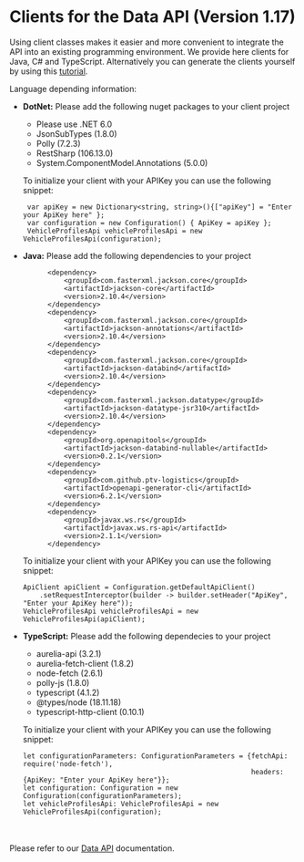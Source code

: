 # Clients for the Data API (Version 1.17)

Using client classes makes it easier and more convenient to integrate the API into an existing programming environment. We provide here clients for Java, C# and TypeScript. Alternatively you can generate the clients yourself by using this [tutorial](https://developer.myptv.com/en/resources/tutorials/general/how-generate-clients-ptv-developer-apis).


Language depending information:
* **DotNet:** Please add the following nuget packages to your client project
  * Please use .NET 6.0
  * JsonSubTypes (1.8.0)
  * Polly (7.2.3)
  * RestSharp (106.13.0)
  * System.ComponentModel.Annotations (5.0.0)
  
  To initialize your client with your APIKey you can use the following snippet:
    ```
     var apiKey = new Dictionary<string, string>(){["apiKey"] = "Enter your ApiKey here" };
     var configuration = new Configuration() { ApiKey = apiKey };
     VehicleProfilesApi vehicleProfilesApi = new VehicleProfilesApi(configuration);
    ```

* **Java:** Please add the following dependencies to your project
  ```   <dependencies>
        <dependency>
            <groupId>com.fasterxml.jackson.core</groupId>
            <artifactId>jackson-core</artifactId>
            <version>2.10.4</version>
        </dependency>
        <dependency>
            <groupId>com.fasterxml.jackson.core</groupId>
            <artifactId>jackson-annotations</artifactId>
            <version>2.10.4</version>
        </dependency>
        <dependency>
            <groupId>com.fasterxml.jackson.core</groupId>
            <artifactId>jackson-databind</artifactId>
            <version>2.10.4</version>
        </dependency>
        <dependency>
            <groupId>com.fasterxml.jackson.datatype</groupId>
            <artifactId>jackson-datatype-jsr310</artifactId>
            <version>2.10.4</version>
        </dependency>
        <dependency>
            <groupId>org.openapitools</groupId>
            <artifactId>jackson-databind-nullable</artifactId>
            <version>0.2.1</version>
        </dependency>
        <dependency>
            <groupId>com.github.ptv-logistics</groupId>
            <artifactId>openapi-generator-cli</artifactId>
            <version>6.2.1</version>
        </dependency>
        <dependency>
            <groupId>javax.ws.rs</groupId>
            <artifactId>javax.ws.rs-api</artifactId>
            <version>2.1.1</version>
        </dependency>
  ```       
    To initialize your client with your APIKey you can use the following snippet:
   ```
   ApiClient apiClient = Configuration.getDefaultApiClient()
       .setRequestInterceptor(builder -> builder.setHeader("ApiKey", "Enter your ApiKey here"));
   VehicleProfilesApi vehicleProfilesApi = new VehicleProfilesApi(apiClient);
   ```


* **TypeScript:** Please add the following dependecies to your project
  * aurelia-api (3.2.1)
  * aurelia-fetch-client (1.8.2)
  * node-fetch (2.6.1)
  * polly-js (1.8.0)
  * typescript (4.1.2)
  * @types/node (18.11.18)
  * typescript-http-client (0.10.1)
  
  
  To initialize your client with your APIKey you can use the following snippet:
    ```
    let configurationParameters: ConfigurationParameters = {fetchApi: require('node-fetch'),
                                                            headers: {ApiKey: "Enter your ApiKey here"}};
    let configuration: Configuration = new Configuration(configurationParameters);
    let vehicleProfilesApi: VehicleProfilesApi = new VehicleProfilesApi(configuration);
    ```

 &nbsp;  
 &nbsp;  
 Please refer to our [Data API](https://developer.myptv.com/en/documentation/data-api/quick-start-data-api) documentation.